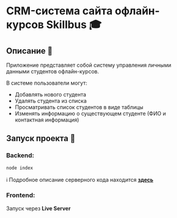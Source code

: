 # CRM-система сайта офлайн-курсов Skillbus 🎓

## Описание 🧾

Приложение представляет собой систему управления личными данными студентов офлайн-курсов.

В системе пользователи могут:

- Добавлять нового студента
- Удалять студента из списка
- Просматривать список студентов в виде таблицы
- Изменять информацию о существующем студенте (ФИО и контактная информация)

## Запуск проекта 🚀

### Backend:

```sh
node index
```

ℹ️ Подробное описание серверного кода находится [**здесь**](./crm-backend/README.md)

### Frontend:

Запуск через **Live Server**
